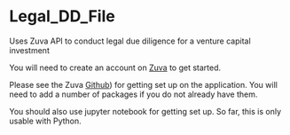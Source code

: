 # Legal_DD_File
Uses Zuva API to conduct legal due diligence for a venture capital investment

You will need to create an account on [Zuva](https://zuva.ai/) to get started. 

Please see the Zuva [Github](https://github.com/zuvaai/zdai-python)) for getting set up on the application. You will need to add a number of packages if you do not already have them. 

You should also use jupyter notebook for getting set up. So far, this is only usable with Python. 

